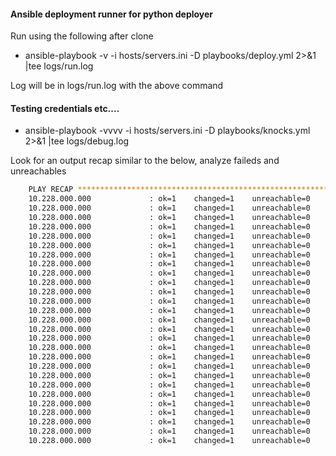 #### Ansible deployment runner for python deployer

Run using the following after clone

 * ansible-playbook -v -i hosts/servers.ini -D playbooks/deploy.yml 2>&1 |tee logs/run.log
 
Log will be in logs/run.log with the above command


#### Testing credentials etc....

 * ansible-playbook -vvvv -i hosts/servers.ini -D playbooks/knocks.yml 2>&1 |tee logs/debug.log
 
 Look for an output recap similar to the below, analyze faileds and unreachables
 
 ```bash
     PLAY RECAP ********************************************************************
     10.228.000.000             : ok=1    changed=1    unreachable=0    failed=0
     10.228.000.000             : ok=1    changed=1    unreachable=0    failed=0
     10.228.000.000             : ok=1    changed=1    unreachable=0    failed=0
     10.228.000.000             : ok=1    changed=1    unreachable=0    failed=0
     10.228.000.000             : ok=1    changed=1    unreachable=0    failed=0
     10.228.000.000             : ok=1    changed=1    unreachable=0    failed=0
     10.228.000.000             : ok=1    changed=1    unreachable=0    failed=0
     10.228.000.000             : ok=1    changed=1    unreachable=0    failed=0
     10.228.000.000             : ok=1    changed=1    unreachable=0    failed=0
     10.228.000.000             : ok=1    changed=1    unreachable=0    failed=0
     10.228.000.000             : ok=1    changed=1    unreachable=0    failed=0
     10.228.000.000             : ok=1    changed=1    unreachable=0    failed=0
     10.228.000.000             : ok=1    changed=1    unreachable=0    failed=0
     10.228.000.000             : ok=1    changed=1    unreachable=0    failed=0
     10.228.000.000             : ok=1    changed=1    unreachable=0    failed=0
     10.228.000.000             : ok=1    changed=1    unreachable=0    failed=0
     10.228.000.000             : ok=1    changed=1    unreachable=0    failed=0
     10.228.000.000             : ok=1    changed=1    unreachable=0    failed=0
     10.228.000.000             : ok=1    changed=1    unreachable=0    failed=0
     10.228.000.000             : ok=1    changed=1    unreachable=0    failed=0
     10.228.000.000             : ok=1    changed=1    unreachable=0    failed=0
     10.228.000.000             : ok=1    changed=1    unreachable=0    failed=0
     10.228.000.000             : ok=1    changed=1    unreachable=0    failed=0
     10.228.000.000             : ok=1    changed=1    unreachable=0    failed=0
     10.228.000.000             : ok=1    changed=1    unreachable=0    failed=0
     10.228.000.000             : ok=1    changed=1    unreachable=0    failed=0
     10.228.000.000             : ok=1    changed=1    unreachable=0    failed=0
 ```